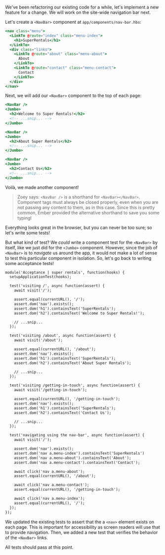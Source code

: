 We've been refactoring our existing code for a while, let's implement a
new feature for a change. We will work on the site-wide navigation bar
next.

Let's create a `<NavBar>` component at `app/components/nav-bar.hbs`:

```handlebars {data-filename=app/components/nav-bar.hbs}
<nav class="menu">
  <LinkTo @route="index" class="menu-index">
    <h1>SuperRentals</h1>
  </LinkTo>
  <div class="links">
    <LinkTo @route="about" class="menu-about">
      About
    </LinkTo>
    <LinkTo @route="contact" class="menu-contact">
      Contact
    </LinkTo>
  </div>
</nav>
```

Next, we will add our `<NavBar>` component to the top of each page:

```handlebars {data-filename="app/components/index.hbs" data-diff="+1"}
<NavBar />
<Jumbo>
  <h2>Welcome to Super Rentals!</h2>
  <!-- ...snip... -->
</Jumbo>
```

```handlebars {data-filename="app/components/about.hbs" data-diff="+1"}
<NavBar />
<Jumbo>
  <h2>About Super Rentals</h2>
  <!-- ...snip... -->
</Jumbo>
```

```handlebars {data-filename="app/components/contact.hbs" data-diff="+1"}
<NavBar />
<Jumbo>
  <h2>Contact Us</h2>
  <!-- ...snip... -->
</Jumbo>
```

Voilà, we made another component!

> Zoey says: `<NavBar />` is a shorthand for `<NavBar></NavBar>`.
> Component tags must always be closed properly, even when you are not
> passing any content to them, as in this case. Since this is pretty
> common, Ember provided the alternative shorthand to save you some
> typing!

Everything looks great in the browser, but you can never be too sure;
so let's write some tests!

But what kind of test? We _could_ write a component test for the
`<NavBar>` by itself, like we just did for the `<Jumbo>` component.
However, since the job of `<NavBar>` is to _navigate_ us around the app,
it would not make a lot of sense to test this particular component in
isolation. So, let's go back to writing some acceptance tests!

```handlebars {data-filename="tests/acceptance/super-rentals-test.js" data-diff="+8,+9,+19,+20,+30,+31,+36,+37,+38,+39,+40,+41,+42,+43,+44,+45,+46,+47,+48,+49,+50,+51,+52,+53"}
module('Acceptance | super rentals', function(hooks) {
  setupApplicationTest(hooks);

  test('visiting /', async function(assert) {
    await visit('/');

    assert.equal(currentURL(), '/');
    assert.dom('nav').exists();
    assert.dom('h1').containsText('SuperRentals');
    assert.dom('h2').containsText('Welcome to Super Rentals!');

    // ...snip...
  });

  test('visiting /about', async function(assert) {
    await visit('/about');

    assert.equal(currentURL(), '/about');
    assert.dom('nav').exists();
    assert.dom('h1').containsText('SuperRentals');
    assert.dom('h2').containsText('About Super Rentals');

    // ...snip...
  });

  test('visiting /getting-in-touch', async function(assert) {
    await visit('/getting-in-touch');

    assert.equal(currentURL(), '/getting-in-touch');
    assert.dom('nav').exists();
    assert.dom('h1').containsText('SuperRentals');
    assert.dom('h2').containsText('Contact Us');

    // ...snip...
  });

  test('navigating using the nav-bar', async function(assert) {
    await visit('/');

    assert.dom('nav').exists();
    assert.dom('nav a.menu-index').containsText('SuperRentals')
    assert.dom('nav a.menu-about').containsText('About');
    assert.dom('nav a.menu-contact').containsText('Contact');

    await click('nav a.menu-about');
    assert.equal(currentURL(), '/about');

    await click('nav a.menu-contact');
    assert.equal(currentURL(), '/getting-in-touch');

    await click('nav a.menu-index');
    assert.equal(currentURL(), '/');
  });
});
```

We updated the existing tests to assert that the a `<nav>` element
exists on each page. This is important for accessibility as screen
readers will use that to provide navigation. Then, we added a new test
that verifies the behavior of the `<NavBar>` links.

All tests should pass at this point.
